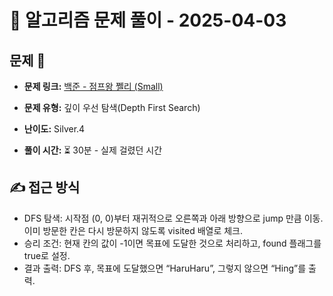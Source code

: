 # 📝 알고리즘 문제 풀이 - 2025-04-03

## 문제 📖

- **문제 링크:** [백준 - 점프왕 쩰리 (Small)](https://www.acmicpc.net/problem/16173)

- **문제 유형:** 깊이 우선 탐색(Depth First Search)

- **난이도:** Silver.4

- **풀이 시간:** ⏳ 30분 - 실제 걸렸던 시간

## ✍ 접근 방식

- DFS 탐색: 시작점 (0, 0)부터 재귀적으로 오른쪽과 아래 방향으로 jump 만큼 이동. 이미 방문한 칸은 다시 방문하지 않도록 visited 배열로 체크.
- 승리 조건: 현재 칸의 값이 -1이면 목표에 도달한 것으로 처리하고, found 플래그를 true로 설정.
- 결과 출력: DFS 후, 목표에 도달했으면 “HaruHaru”, 그렇지 않으면 “Hing”를 출력.
